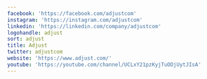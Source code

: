 ```yaml
---
facebook: 'https://facebook.com/adjustcom'
instagram: 'https://instagram.com/adjustcom'
linkedin: 'https://linkedin.com/company/adjustcom'
logohandle: adjust
sort: adjust
title: Adjust
twitter: adjustcom
website: 'https://www.adjust.com/'
youtube: 'https://youtube.com/channel/UCLxY21pzKyjTuODjUytJIsA'
---
```


